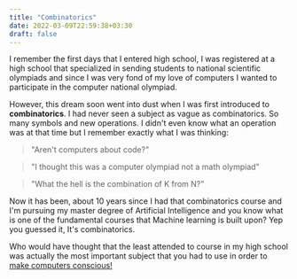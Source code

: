 ```yaml
---
title: "Combinatorics"
date: 2022-03-09T22:59:38+03:30
draft: false
---
```

I remember the first days that I entered high school, I was registered at a high school that specialized in sending students to national scientific olympiads and since I was very fond of my love of computers I wanted to participate in the computer national olympiad.  

However, this dream soon went into dust when I was first introduced to **combinatorics**. I had never seen a subject as vague as combinatorics. So many symbols and new operations. I didn't even know what an operation was at that time but I remember exactly what I was thinking:

> "Aren't computers about code?"

> "I thought this was a computer olympiad not a math olympiad"

> "What the hell is the combination of K from N?"

Now it has been, about 10 years since I had that combinatorics course and I'm pursuing my master degree of Artificial Intelligence and you know what is one of the fundamental courses that Machine learning is built upon? Yep you guessed it, It's combinatorics.  

Who would have thought that the least attended to course in my high school was actually the most important subject that you had to use in order to [make computers conscious!](https://www.youtube.com/watch?v=PqbB07n_uQ4)